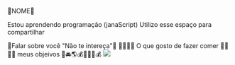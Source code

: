 🖕NOME🖕

Estou aprendendo programação (janaScript)
Utilizo esse espaço para compartilhar

🤬Falar sobre você "Não te intereça"🤬
🍮🍔🍉🍇 O que gosto de fazer comer 🍮🍔🍉🍇
meus objeivos 🏡🚘🌎💰💲💲💲💰
![](https://media.tenor.com/xkLBXVT-uYgAAAAC/siuu.gif)
